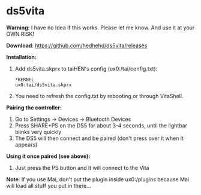 # ds5vita
**Warning:**
I have no Idea if this works. Please let me know. And use it at your OWN RISK!

**Download**: https://github.com/hedhehd/ds5vita/releases

**Installation:**

1. Add ds5vita.skprx to taiHEN's config (ux0:/tai/config.txt):
	```
	*KERNEL
	ux0:tai/ds5vita.skprx
	```
2. You need to refresh the config.txt by rebooting or through VitaShell.

**Pairing the controller:**

1. Go to Settings -> Devices -> Bluetooth Devices
2. Press SHARE+PS on the DS5 for about 3-4 seconds, until the lightbar blinks very quickly
3. The DS5 will then connect and be paired (don't press over it when it appears)

**Using it once paired (see above):**
1. Just press the PS button and it will connect to the Vita

**Note**: If you use Mai, don't put the plugin inside ux0:/plugins because Mai will load all stuff you put in there...
